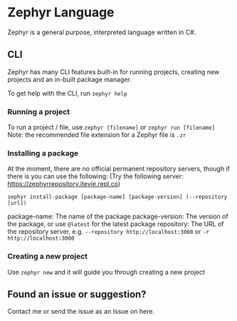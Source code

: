 # Zephyr Language

Zephyr is a general purpose, interpreted language written in C#.

## CLI
Zephyr has many CLI features built-in for running projects, creating new projects and an in-built package manager.

To get help with the CLI, run `zephyr help`

### Running a project

To run a project / file, use `zephyr [filename]` or `zephyr run [filename]`
Note: the recommended file extension for a Zephyr file is `.zr`

### Installing a package

At the moment, there are no official permanent repository servers, though if there is you can use the following:
(Try the following server: https://zephyrrepository.itevie.repl.co)

`zephyr install-package [package-name] [package-version] (--repository [url])`

package-name: The name of the package
package-version: The version of the package, or use `@latest` for the latest package
repository: The URL of the repository server, e.g. `--repository http://localhost:3000` or `-r http://localhost:3000`

### Creating a new project

Use `zephyr new` and it will guide you through creating a new project

## Found an issue or suggestion?

Contact me or send the issue as an Issue on here.
